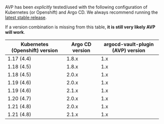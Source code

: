 AVP has been _explicitly_ tested/used with the following configuration of Kubernetes (or Openshift) and Argo CD. We always recommend running the [latest stable release](https://github.com/supergrain/argocd-vault-plugin/releases).

If a version combination is missing from this table, **it is still very likely AVP will work**.

| Kubernetes (Openshift) version | Argo CD version | argocd-vault-plugin (AVP) version |
| ------------------------------ | --------------- | --------------------------------- |
| 1.17 (4.4)                     | 1.8.x           | 1.x                               |
| 1.18 (4.5)                     | 1.8.x           | 1.x                               |
| 1.18 (4.5)                     | 2.0.x           | 1.x                               |
| 1.19 (4.6)                     | 2.0.x           | 1.x                               |
| 1.19 (4.6)                     | 2.1.x           | 1.x                               |
| 1.20 (4.7)                     | 2.0.x           | 1.x                               |
| 1.21 (4.8)                     | 2.0.x           | 1.x                               |
| 1.21 (4.8)                     | 2.1.x           | 1.x                               |
